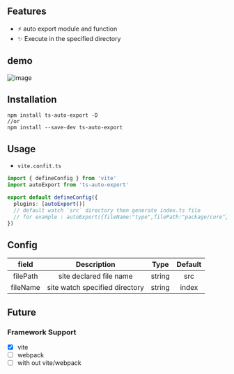 ## Features
<ul>
 <li>⚡️  auto export module and function </li>  
 <li>✨ Execute in the specified directory</li>  
</ul>

## demo
![image](https://github.com/MrCat33/oss/blob/master/uPic/autoExportExample.gif)

## Installation

```
npm install ts-auto-export -D  
//or
npm install --save-dev ts-auto-export
```

## Usage

- `vite.confit.ts`  

```ts
import { defineConfig } from 'vite'
import autoExport from 'ts-auto-export'

export default defineConfig({
  plugins: [autoExport()]
  // default watch `src` directory then generate index.ts file
  // for example : autoExport({fileName:"type",filePath:"package/core"}
})
```

## Config

| field    | Description | Type | Default |
| :-------:| :---------: | :----: | :------: |
| filePath | site declared file name | string | src |
| fileName | site watch specified directory  | string | index |

## Future

### Framework Support 
- [x] vite
- [ ] webpack
- [ ] with out vite/webpack
